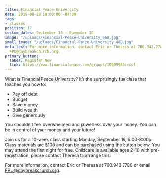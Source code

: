 ```yaml
---
title: Financial Peace University
date: 2019-08-20 18:00:00 -07:00
tags:
- classes
position: 17
custom_dates: September 16 - November 18
image: "/uploads/Financial-Peace-University_960.jpg"
small_image: "/uploads/Financial-Peace-University_480.jpg"
meta_text: For more information, contact Eric or Theresa at 760.943.7780 or email
  FPU@daybreakchurch.org.
primary_button:
  label: Register Now
  link: https://www.financialpeace.com/groups/1090998?c=ccf
---
```


What is Financial Peace University?
It’s the surprisingly fun class that teaches you how to:

* Pay off debt
* Budget
* Save money
* Build wealth
* Give generously

You shouldn’t feel overwhelmed and powerless over your money. You can be in control of your money and your future!

Join us for a 10-week class starting Monday, September 16, 6:00-8:00p. Class materials are $109 and can be purchased using the button below. You may attend the first night for free.  Childcare is available ages 2-10 with pre-registration, please contact Theresa to arrange this.

For more information, contact Eric or Theresa at 760.943.7780 or email [FPU@daybreakchurch.org](FPU@daybreakchurch.org). 